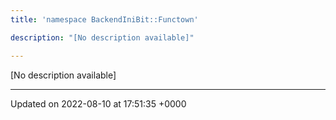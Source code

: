 ```yaml
---
title: 'namespace BackendIniBit::Functown'

description: "[No description available]"

---
```







[No description available]






-------------------------------

Updated on 2022-08-10 at 17:51:35 +0000